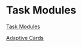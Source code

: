 # Task Modules

[Task Modules](https://docs.microsoft.com/en-us/microsoftteams/platform/task-modules-and-cards/what-are-task-modules)

[Adaptive Cards](https://docs.microsoft.com/en-us/adaptive-cards/)
